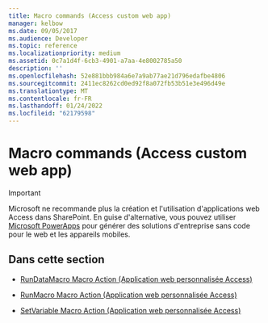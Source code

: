```yaml
---
title: Macro commands (Access custom web app)
manager: kelbow
ms.date: 09/05/2017
ms.audience: Developer
ms.topic: reference
ms.localizationpriority: medium
ms.assetid: 0c7a1d4f-6cb3-4901-a7aa-4e8002785a50
description: ''
ms.openlocfilehash: 52e881bbb984a6e7a9ab77ae21d796edafbe4806
ms.sourcegitcommit: 2411ec8262cd0ed92f8a072fb53b51e3e496d49e
ms.translationtype: MT
ms.contentlocale: fr-FR
ms.lasthandoff: 01/24/2022
ms.locfileid: "62179598"
---
```

# <a name="macro-commands-access-custom-web-app"></a>Macro commands (Access custom web app)

> [!IMPORTANT]
> Microsoft ne recommande plus la création et l'utilisation d'applications web Access dans SharePoint. En guise d'alternative, vous pouvez utiliser [Microsoft PowerApps](https://powerapps.microsoft.com/) pour générer des solutions d'entreprise sans code pour le web et les appareils mobiles. 
  
## <a name="in-this-section"></a>Dans cette section

- [RunDataMacro Macro Action (Application web personnalisée Access)](rundatamacro-macro-action-access-custom-web-app.md)
    
- [RunMacro Macro Action (Application web personnalisée Access)](runmacro-macro-action-access-custom-web-app.md)
    
- [SetVariable Macro Action (Application web personnalisée Access)](setvariable-macro-action-access-custom-web-app.md)
    

